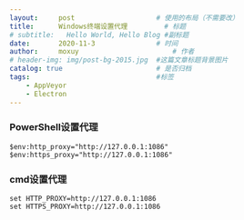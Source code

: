 ```yaml
---
layout:     post   				    # 使用的布局（不需要改）
title:      Windows终端设置代理		  # 标题 
# subtitle:   Hello World, Hello Blog #副标题
date:       2020-11-3 				# 时间
author:     moxuy 						# 作者
# header-img: img/post-bg-2015.jpg 	#这篇文章标题背景图片
catalog: true 						# 是否归档
tags:								#标签
    - AppVeyor
    - Electron
---
```


### PowerShell设置代理
```shell
$env:http_proxy="http://127.0.0.1:1086"
$env:https_proxy="http://127.0.0.1:1086"
```

### cmd设置代理
```shell
set HTTP_PROXY=http://127.0.0.1:1086
set HTTPS_PROXY=http://127.0.0.1:1086
```
